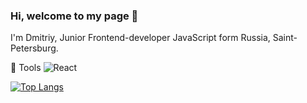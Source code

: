 ### Hi, welcome to my page 👋

I'm Dmitriy, Junior Frontend-developer JavaScript form Russia, Saint-Petersburg.


:wrench: Tools  <img alt="React" src="https://camo.githubusercontent.com/533da8800843b57b91a3227ce7d151ca865a0eeaae675715e209c0092314fa96/68747470733a2f2f696d672e736869656c64732e696f2f62616467652f2d52656163742d3435623864383f7374796c653d666c61742d737175617265266c6f676f3d7265616374266c6f676f436f6c6f723d7768697465" data-canonical-src="https://img.shields.io/badge/-React-45b8d8?style=flat-square&amp;logo=react&amp;logoColor=white" style="max-width:100%;">

[![Top Langs](https://github-readme-stats.vercel.app/api/top-langs/?username=skredmi&layout=compact)](https://github.com/anuraghazra/github-readme-stats)


